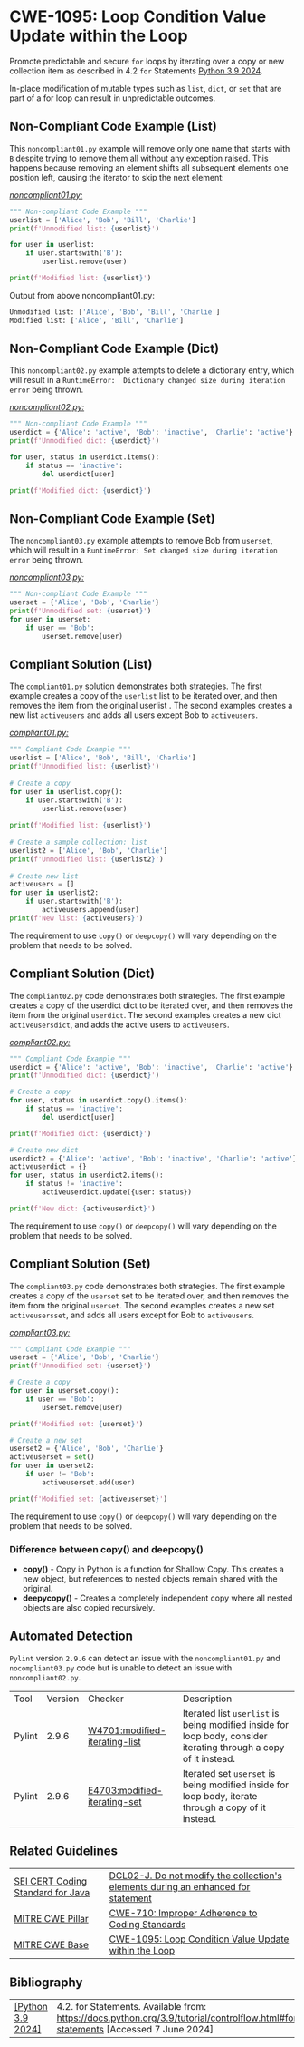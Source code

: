 # CWE-1095: Loop Condition Value Update within the Loop

Promote predictable and secure `for` loops by iterating over a copy or new collection item as described in 4.2 `for` Statements [Python 3.9 2024](https://docs.python.org/3.9/tutorial/controlflow.html#for-statements).


In-place modification of mutable types such as `list`, `dict`, or `set` that are part of a for loop can result in unpredictable outcomes.

## Non-Compliant Code Example (List)

This `noncompliant01.py` example will remove only one name that starts with `B` despite trying to remove them all without any exception raised. This happens because removing an element shifts all subsequent elements one position left, causing the iterator to skip the next element:

[*noncompliant01.py:*](noncompliant01.py)

```py
""" Non-compliant Code Example """
userlist = ['Alice', 'Bob', 'Bill', 'Charlie']
print(f'Unmodified list: {userlist}')

for user in userlist:
    if user.startswith('B'):
        userlist.remove(user)

print(f'Modified list: {userlist}')
```

Output from above noncompliant01.py:

```bash
Unmodified list: ['Alice', 'Bob', 'Bill', 'Charlie']
Modified list: ['Alice', 'Bill', 'Charlie']
```

## Non-Compliant Code Example (Dict)

This `noncompliant02.py` example attempts to delete a dictionary entry, which will result in a `RuntimeError:  Dictionary changed size during iteration error` being thrown.

[*noncompliant02.py:*](noncompliant02.py)

```py
""" Non-compliant Code Example """
userdict = {'Alice': 'active', 'Bob': 'inactive', 'Charlie': 'active'}
print(f'Unmodified dict: {userdict}')

for user, status in userdict.items():
    if status == 'inactive':
        del userdict[user]

print(f'Modified dict: {userdict}')
```

## Non-Compliant Code Example (Set)

The `noncompliant03.py` example attempts to remove Bob from `userset`, which will result in a `RuntimeError: Set changed size during iteration error` being thrown.

[*noncompliant03.py:*](noncompliant03.py)

```py
""" Non-compliant Code Example """
userset = {'Alice', 'Bob', 'Charlie'}
print(f'Unmodified set: {userset}')
for user in userset:
    if user == 'Bob':
        userset.remove(user)
```

## Compliant Solution (List)

The `compliant01.py` solution demonstrates both strategies. The first example creates a copy of the `userlist` list to be iterated over, and then removes the item from the original userlist . The second examples creates a new list `activeusers` and adds all users except Bob to `activeusers`.

[*compliant01.py:*](compliant01.py)

```py
""" Compliant Code Example """
userlist = ['Alice', 'Bob', 'Bill', 'Charlie']
print(f'Unmodified list: {userlist}')
 
# Create a copy
for user in userlist.copy():
    if user.startswith('B'):
        userlist.remove(user)
 
print(f'Modified list: {userlist}')
 
# Create a sample collection: list
userlist2 = ['Alice', 'Bob', 'Charlie']
print(f'Unmodified list: {userlist2}')
 
# Create new list
activeusers = []
for user in userlist2:
    if user.startswith('B'):
        activeusers.append(user)
print(f'New list: {activeusers}')
```

The requirement to use `copy()` or `deepcopy()` will vary depending on the problem that needs to be solved.

## Compliant Solution (Dict)

The `compliant02.py` code demonstrates both strategies. The first example creates a copy of the userdict dict to be iterated over, and then removes the item from the original `userdict`. The second examples creates a new dict `activeusersdict`, and adds the active users to `activeusers`.

[*compliant02.py:*](compliant02.py)

```py
""" Compliant Code Example """
userdict = {'Alice': 'active', 'Bob': 'inactive', 'Charlie': 'active'}
print(f'Unmodified dict: {userdict}')

# Create a copy
for user, status in userdict.copy().items():
    if status == 'inactive':
        del userdict[user]

print(f'Modified dict: {userdict}')

# Create new dict
userdict2 = {'Alice': 'active', 'Bob': 'inactive', 'Charlie': 'active'}
activeuserdict = {}
for user, status in userdict2.items():
    if status != 'inactive':
        activeuserdict.update({user: status})

print(f'New dict: {activeuserdict}')
```

The requirement to use `copy()` or `deepcopy()` will vary depending on the problem that needs to be solved.

## Compliant Solution (Set)

The `compliant03.py` code demonstrates both strategies. The first example creates a copy of the `userset` set to be iterated over, and then removes the item from the original `userset`. The second examples creates a new set `activeusersset`, and adds all users except for Bob to `activeusers`.

[*compliant03.py:*](compliant03.py)

```py
""" Compliant Code Example """
userset = {'Alice', 'Bob', 'Charlie'}
print(f'Unmodified set: {userset}')

# Create a copy
for user in userset.copy():
    if user == 'Bob':
        userset.remove(user)

print(f'Modified set: {userset}')

# Create a new set
userset2 = {'Alice', 'Bob', 'Charlie'}
activeuserset = set()
for user in userset2:
    if user != 'Bob':
        activeuserset.add(user)

print(f'Modified set: {activeuserset}')
```

The requirement to use `copy()` or `deepcopy()` will vary depending on the problem that needs to be solved.

### Difference between copy() and deepcopy()

* **copy()** - Copy in Python is a function for Shallow Copy. This creates a new object, but references to nested objects remain shared with the original.
* **deepycopy()** - Creates a completely independent copy where all nested objects are also copied recursively.

## Automated Detection

`Pylint` version `2.9.6` can detect an issue with the `noncompliant01.py` and `nocompliant03.py` code but is unable to detect an issue with `noncompliant02.py`.

|||||
|:---|:---|:---|:---|
|Tool|Version|Checker|Description|
|Pylint|2.9.6|[W4701:modified-iterating-list](https://pylint.readthedocs.io/en/latest/user_guide/messages/warning/modified-iterating-list.html)|Iterated list `userlist` is being modified inside for loop body, consider iterating through a copy of it instead.|
|Pylint|2.9.6|[E4703:modified-iterating-set](https://pylint.readthedocs.io/en/latest/user_guide/messages/error/modified-iterating-set.html)|Iterated set `userset` is being modified inside for loop body, iterate through a copy of it instead.|

## Related Guidelines

|||
|:---|:---|
|[SEI CERT Coding Standard for Java](https://wiki.sei.cmu.edu/confluence/display/java/SEI+CERT+Oracle+Coding+Standard+for+Java)|[DCL02-J. Do not modify the collection's elements during an enhanced for statement](https://wiki.sei.cmu.edu/confluence/display/java/DCL02-J.+Do+not+modify+the+collection%27s+elements+during+an+enhanced+for+statement)|
|[MITRE CWE Pillar](http://cwe.mitre.org/)|[CWE-710: Improper Adherence to Coding Standards](https://cwe.mitre.org/data/definitions/710.html)|
|[MITRE CWE Base](http://cwe.mitre.org/)|[CWE-1095: Loop Condition Value Update within the Loop](https://cwe.mitre.org/data/definitions/1095.html)|

## Bibliography

|||
|:---|:---|
|[[Python 3.9 2024]](https://docs.python.org/3.9/tutorial/controlflow.html#for-statements)|4.2. for Statements. Available from: <https://docs.python.org/3.9/tutorial/controlflow.html#for-statements> \[Accessed 7 June 2024]|
